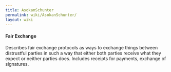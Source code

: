```yaml
---
title: AsokanSchunter
permalink: wiki/AsokanSchunter/
layout: wiki
---
```


#### Fair Exchange

Describes fair exchange protocols as ways to exchange things between
distrustful parties in such a way that either both parties receive what
they expect or neither parties does. Includes receipts for payments,
exchange of signatures.
